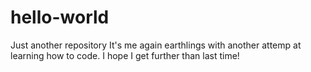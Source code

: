 # hello-world
Just another repository
It's me again earthlings with another attemp at learning how to code.
I hope I get further than last time!
